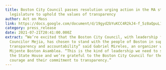 ```yaml
---
title: Boston City Council passes resolution urging action in the MA state
  legislature to uphold the values of transparency
author: Act on Mass
link: https://docs.google.com/document/d/19gyd2bYuKCC4R2kJ4-f_5z8aQpuL1WMBrNWP9Y5F7Ms/edit?usp=sharing
category: press_release
date: 2021-07-21T20:41:00.000Z
extract: “We’re excited that the Boston City Council, with leadership from
  Councilor Mejia, has chosen to stand with the people of Boston in support of
  transparency and accountability” said Gabriel Mireles, an organizer with
  Mijente Boston Asamblea. “This is the kind of leadership we need to see inside
  the State House and we’re grateful to the Boston City Council for their
  courage and their commitment to transparency.”
---
```

